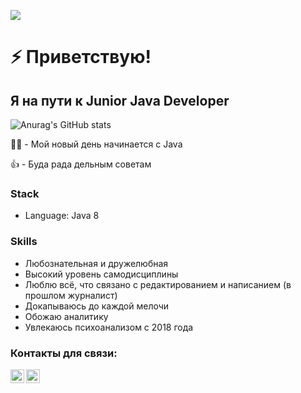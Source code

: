 ![](https://komarev.com/ghpvc/?username=your-github-Leeloomoscow)


# ⚡️ Приветствую!
## Я на пути к Junior Java Developer


![Anurag's GitHub stats](https://github-readme-stats.vercel.app/api?username=Leeloomoscow&show_icons=true&theme=radical)


👩‍💻 - Мой новый день начинается с Java 

👍 - Буда рада дельным советам


### Stack
- Language: Java 8

### Skills
- Любознательная и дружелюбная
- Высокий уровень самодисциплины
- Люблю всё, что связано с редактированием и написанием (в прошлом журналист)
- Докапываюсь до каждой мелочи
- Обожаю аналитику
- Увлекаюсь психоанализом с 2018 года



### Контакты для связи:
[<img align="left" width="22px" alt="javeoff | Telegram" src="https://simpleicons.org/icons/telegram.svg" />](https://t.me/Leeloo_moscow) 
[<img align="left" width="22px" alt="javeoff | Instagram" src="https://simpleicons.org/icons/instagram.svg" />](https://instagram/Leeloo__star)
